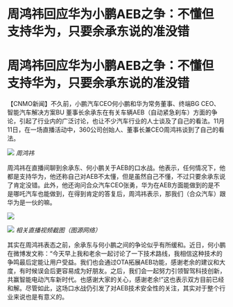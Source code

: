 # 周鸿祎回应华为小鹏AEB之争：不懂但支持华为，只要余承东说的准没错

# 周鸿祎回应华为小鹏AEB之争：不懂但支持华为，只要余承东说的准没错

【CNMO新闻】不久前，小鹏汽车CEO何小鹏和华为常务董事、终端BG CEO、智能汽车解决方案BU
董事长余承东在有关车辆AEB（自动紧急刹车）方面的争论，引起了行业内的广泛讨论，也让不少汽车行业的人士谈及了自己的看法。11月11日，在一场直播活动中，360公司创始人、董事长兼CEO周鸿祎谈到了自己的看法。

![](https://inews.gtimg.com/om_bt/OOrklTAMFOt9gm45EsPlGKvtoQ7bNMetWBArrzurrbz7gAA/1000)
_周鸿祎_

周鸿祎在直播间聊到余承东、何小鹏关于AEB的口水战。他表示，任何情况下，他都是支持华为，他还称自己对AEB不太懂，但是虽然自己不懂，不过只要余承东说了肯定没错。此外，他还询问合众汽车CEO张勇，华为在AEB方面能做到的是不是哪吒汽车也能做到，在得到肯定的答复后，周鸿祎表示，那我们（合众汽车）跟华为是一伙的嘛。

![](https://inews.gtimg.com/om_bt/OFNEE1KXMiVnDTT0JdEXWOzrKZSHoianA4gQYt8vnAsmkAA/1000)

![](https://inews.gtimg.com/om_bt/O58IhaCrzYVbeJrDel4Xlm_Sf5Zdo4CL8clccIVVizoKQAA/1000)
_相关直播视频截图（图源网络）_

其实在周鸿祎表态之前，余承东与何小鹏之间的争论似乎有所缓和。近日，何小鹏在微博发文称：“今天早上我和老余一起讨论了一下技术路线，我相信这种技术的争鸣最后定能让用户受益。我们也会通过OTA拓展AEB功能，感谢老余的建议和大度，有时候误会后更容易成为好朋友。之后，我们会一起努力引领智驾科技创新，共赢智能电动汽车新时代。也感谢大家的关心，感谢老余!”这也表示双方目前已经和解。尽管如此，这场口水战仍引发了对AEB技术安全性的关注，其实对于整个行业来说也是有意义的。

